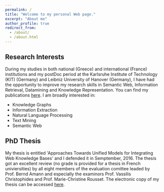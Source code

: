 ```yaml
---
permalink: /
title: "Welcome to my personal Web page."
excerpt: "About me"
author_profile: true
redirect_from: 
  - /about/
  - /about.html
---
```


## Research Interests

During my studies in both national (Greece) and international (France) institutions and my postDoc period at the Karlsruhe Institute of Technology (KIT) (Germany) and Leibniz University of Hanover (Germany), I have had the opportunity to improve my research skills in Semantic Web, Information Retrieval, Datamining and Knowledge Representation. 
You can find my publications [here](https://koutraki.github.io/publications/). I am broadly interested in: 

* Knowledge Graphs
* Information Extraction
* Natural Language Processing
* Text Mining
* Semantic Web

## PhD Thesis

My thesis is entitled 'Approaches Towards Unified Models for Integrating Web Knowledge Bases' and I defended it in Semptember, 2016. The thesis got an excellent review (no grade is provided for a thesis in French univiersities) by all eight members of the evaluation comittee leaded by Prof. Bernd Amann and especially the examinors Prof. Vassilis Christophides and Prof. Marie-Christine Rousset. The electronic copy of my thesis can be accessed [here](https://tel.archives-ouvertes.fr/tel-01466754/document). 
